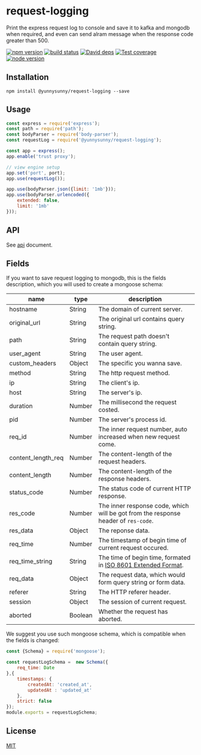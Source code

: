 # request-logging

Print the express request log to console and save it to kafka and mongodb when required, and even can send alram message when the response code greater than 500.

[![npm version][npm-image]][npm-url]
[![build status][travis-image]][travis-url]
[![David deps][david-image]][david-url]
[![Test coverage][coveralls-image]][coveralls-url]
[![node version][node-image]][node-url]

[npm-image]: https://img.shields.io/npm/v/@yunnysunny/request-logging.svg?style=flat
[npm-url]: https://npmjs.org/package/@yunnysunny/request-logging
[travis-image]: https://img.shields.io/travis/yunnysunny/request-log.svg?style=flat-square
[travis-url]: https://travis-ci.org/yunnysunny/request-log
[david-image]: https://img.shields.io/david/yunnysunny/@yunnysunny/request-logging.svg?style=flat-square
[david-url]: https://david-dm.org/yunnysunny/@yunnysunny/request-logging
[node-image]: https://img.shields.io/badge/node.js-%3E=_6-green.svg?style=flat-square
[node-url]: http://nodejs.org/download/
[coveralls-image]: https://img.shields.io/coveralls/yunnysunny/request-log.svg?style=flat-square
[coveralls-url]: https://coveralls.io/r/yunnysunny/request-log?branch=master



## Installation
```npm install @yunnysunny/request-logging --save```

## Usage

```javascript
const express = require('express');
const path = require('path');
const bodyParser = require('body-parser');
const requestLog = require('@yunnysunny/request-logging');

const app = express();
app.enable('trust proxy');

// view engine setup
app.set('port', port);
app.use(requestLog());

app.use(bodyParser.json({limit: '1mb'}));
app.use(bodyParser.urlencoded({
    extended: false,
    limit: '1mb'
}));
```

## API

See [api](https://github.com/yunnysunny/request-log/blob/HEAD/doc/api.md) document.

## Fields

If you want to save request logging to mongodb, this is the fields description, which you will used to create a mongoose schema:  

| name           | type   | description                                                  |
| -------------- | ------ | ------------------------------------------------------------ |
| hostname       | String | The domain of current server.                                |
| original_url   | String | The original url contains query string.                      |
| path           | String | The request path doesn't contain query string.               |
| user_agent     | String | The user agent.                                              |
| custom_headers | Object | The specific you wanna save.                                 | 
| method         | String | The http request method.                                     |
| ip             | String | The client's ip.                                             |
| host           | String | The server's ip.                                             |
| duration       | Number | The millisecond the request costed.                          |
| pid            | Number | The server's process id.                                     |
| req_id         | Number | The inner request number, auto increased when new request come. |
| content_length_req | Number | The content-length of the request headers.                  |
| content_length | Number | The content-length of the response headers.                  |
| status_code    | Number | The status code of current HTTP response.                    |
| res_code       | Number | The inner response code, which will be got from the response header of `res-code`. |
| res_data       | Object | The reponse data.                                            |
| req_time       | Number | The timestamp of begin time of current request occured.      |
| req_time_string| String | The time of begin time, formated in [ISO 8601 Extended Format](https://en.wikipedia.org/wiki/ISO_8601). | 
| req_data       | Object | The request data, which would form query string or form data. |
| referer        | String | The HTTP referer header.                                     |
| session        | Object | The session of current request.                              |
| aborted        | Boolean| Whether the request has aborted.                             | 

We suggest you use such mongoose schema, which is compatible when the fields is changed:

```javascript
const {Schema} = require('mongoose');

const requestLogSchema =  new Schema({
    req_time: Date
},{ 
    timestamps: {
        createdAt: 'created_at',
        updatedAt : 'updated_at'
    },
    strict: false
});
module.exports = requestLogSchema;
```


## License

[MIT](https://github.com/yunnysunny/request-log/blob/HEAD/LICENSE)
